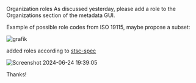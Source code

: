 Organization roles As discussed yesterday, please add a role to the Organizations section of the metadata GUI.

Example of possible role codes from ISO 19115, maybe propose a subset:
![grafik](https://github.com/FAIRiCUBE/catalog/assets/11915304/72716da3-61ba-4539-a468-e60fea219974)

added roles according to [stsc-spec](https://github.com/radiantearth/stac-spec/blob/master/collection-spec/collection-spec.md#provider-object)
![Screenshot 2024-06-24 19:39:05](https://github.com/FAIRiCUBE/catalog/assets/28819736/c0dfcf9a-038e-4166-8dbd-8d7c4446ba68)

Thanks!